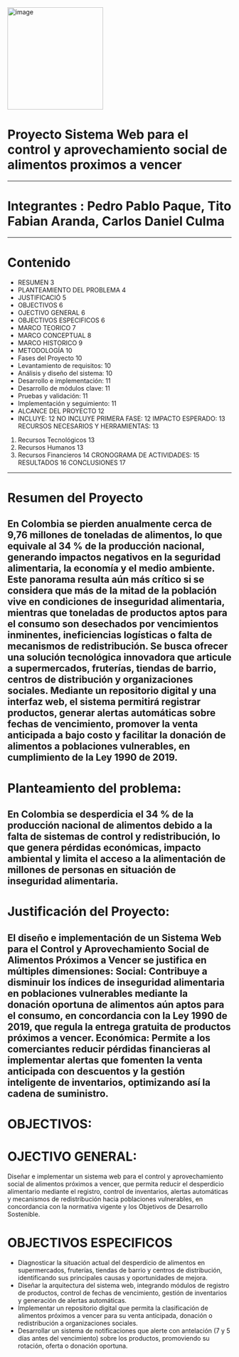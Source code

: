 <img width="215" height="230" alt="image" src="https://github.com/user-attachments/assets/3cfdf34d-3d6a-4297-97d9-db08102d9b0d" />

# Proyecto Sistema Web para el control y aprovechamiento social de alimentos proximos a vencer #
------------------------------------------------------------------------------------------------
# Integrantes : Pedro Pablo Paque, Tito Fabian Aranda, Carlos Daniel Culma
-----------------------------------------------------------------------------------------------
# Contenido #

* RESUMEN	3
* PLANTEAMIENTO DEL PROBLEMA	4
* JUSTIFICACIÓ	5
* OBJECTIVOS	6
* OJECTIVO GENERAL	6
* OBJECTIVOS ESPECIFICOS	6
* MARCO TEORICO	7
* MARCO CONCEPTUAL	8
* MARCO HISTORICO	9
* METODOLOGÍA	10
* Fases del Proyecto	10
* Levantamiento de requisitos:	10
* Análisis y diseño del sistema:	10
* Desarrollo e implementación:	11
* Desarrollo de módulos clave:	11
* Pruebas y validación:	11
* Implementación y seguimiento:	11
* ALCANCE DEL PROYECTO	12
* INCLUYE:	12
NO INCLUYE PRIMERA FASE:	12
IMPACTO ESPERADO:	13
RECURSOS NECESARIOS Y HERRAMIENTAS:	13
1. Recursos Tecnológicos	13
2. Recursos Humanos	13
3. Recursos Financieros	14
CRONOGRAMA DE ACTIVIDADES:	15
RESULTADOS	16
CONCLUSIONES	17
------------------------------------------------------
# Resumen del Proyecto #
En Colombia se pierden anualmente cerca de 9,76 millones de toneladas de alimentos, lo que equivale al 34 % de la producción nacional, generando impactos negativos en la seguridad alimentaria, la economía y el medio ambiente. Este panorama resulta aún más crítico si se considera que más de la mitad de la población vive en condiciones de inseguridad alimentaria, mientras que toneladas de productos aptos para el consumo son desechados por vencimientos inminentes, ineficiencias logísticas o falta de mecanismos de redistribución.
Se busca ofrecer una solución tecnológica innovadora que articule a supermercados, fruterías, tiendas de barrio, centros de distribución y organizaciones sociales. Mediante un repositorio digital y una interfaz web, el sistema permitirá registrar productos, generar alertas automáticas sobre fechas de vencimiento, promover la venta anticipada a bajo costo y facilitar la donación de alimentos a poblaciones vulnerables, en cumplimiento de la Ley 1990 de 2019.
--------------------------------------------------------
# Planteamiento del problema: #
En Colombia se desperdicia el 34 % de la producción nacional de alimentos debido a la falta de sistemas de control y redistribución, lo que genera pérdidas económicas, impacto ambiental y limita el acceso a la alimentación de millones de personas en situación de inseguridad alimentaria.
----------------------------------------------------------
# Justificación del Proyecto: #
El diseño e implementación de un Sistema Web para el Control y Aprovechamiento Social de Alimentos Próximos a Vencer se justifica en múltiples dimensiones:
Social: Contribuye a disminuir los índices de inseguridad alimentaria en poblaciones vulnerables mediante la donación oportuna de alimentos aún aptos para el consumo, en concordancia con la Ley 1990 de 2019, que regula la entrega gratuita de productos próximos a vencer.
Económica: Permite a los comerciantes reducir pérdidas financieras al implementar alertas que fomenten la venta anticipada con descuentos y la gestión inteligente de inventarios, optimizando así la cadena de suministro.
-------------------------------------------------------------
# OBJECTIVOS: #
# OJECTIVO GENERAL: # 
Diseñar e implementar un sistema web para el control y aprovechamiento social de alimentos próximos a vencer, que permita reducir el desperdicio alimentario mediante el registro, control de inventarios, alertas automáticas y mecanismos de redistribución hacia poblaciones vulnerables, en concordancia con la normativa vigente y los Objetivos de Desarrollo Sostenible.
# OBJECTIVOS ESPECIFICOS # 
* Diagnosticar la situación actual del desperdicio de alimentos en supermercados, fruterías, tiendas de barrio y centros de distribución, identificando sus principales causas y oportunidades de mejora.
* Diseñar la arquitectura del sistema web, integrando módulos de registro de productos, control de fechas de vencimiento, gestión de inventarios y generación de alertas automáticas.
* Implementar un repositorio digital que permita la clasificación de alimentos próximos a vencer para su venta anticipada, donación o redistribución a organizaciones sociales.
* Desarrollar un sistema de notificaciones que alerte con antelación (7 y 5 días antes del vencimiento) sobre los productos, promoviendo su rotación, oferta o donación oportuna.

